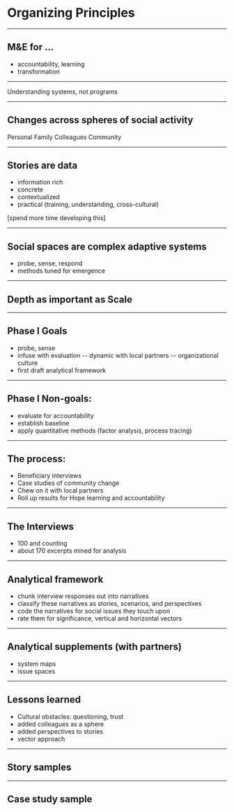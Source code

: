
# Organizing Principles

---

## M&E for ...
- accountability, learning 
- transformation

---

Understanding systems, not programs

---

## Changes across spheres of social activity

Personal
Family
Colleagues
Community

---

## Stories are data
- information rich
- concrete
- contextualized
- practical (training, understanding, cross-cultural)

[spend more time developing this]

---

## Social spaces are complex adaptive systems
- probe, sense, respond
- methods tuned for emergence

---
 
## Depth as important as Scale

---

## Phase I Goals
- probe, sense
- infuse with evaluation
-- dynamic with local partners
-- organizational culture
- first draft analytical framework

---
		
## Phase I Non-goals:
- evaluate for accountability
- establish baseline
- apply quantitative methods (factor analysis, process tracing)

---

## The process:
- Beneficiary interviews
- Case studies of community change
- Chew on it with local partners
- Roll up results for Hope learning and accountability

---

## The Interviews
- 100 and counting
- about 170 excerpts mined for analysis

---

## Analytical framework
- chunk interview responses out into narratives
- classify these narratives as stories, scenarios, and perspectives
- code the narratives for social issues they touch upon
- rate them for significance, vertical and horizontal vectors

---

## Analytical supplements (with partners)
- system maps
- issue spaces

---

## Lessons learned
- Cultural obstacles: questioning, trust
- added colleagues as a sphere
- added perspectives to stories
- vector approach

---

## Story samples

---

## Case study sample